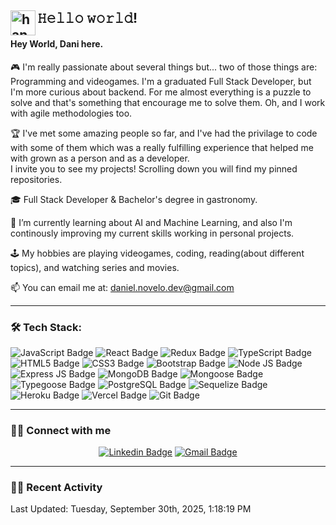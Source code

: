 <!--![banner-linkedin2]()
-->

## 𝙷𝚎𝚕𝚕𝚘 𝚠𝚘𝚛𝚕𝚍! <img alt="handwavegif" src="https://user-images.githubusercontent.com/39513876/112366216-8cfe7400-8cfe-11eb-8116-7d3dbae20e97.gif" width='40' align="left"/>

#### Hey World, Dani here.

<div align='left'>
         
🎮 I'm really passionate about several things but... two of those things are: Programming and videogames. I'm a graduated Full Stack Developer, but I'm more curious about backend. For me almost everything is a puzzle to solve and that's something that encourage me to solve them. Oh, and I work with agile methodologies too.
         
🏆 I've met some amazing people so far, and I've had the privilage to code with some of them which was a really fulfilling experience that helped me with grown as a person and as a developer.
</br> I invite you to see my projects! Scrolling down you will find my pinned repositories.
         
🎓 Full Stack Developer & Bachelor's degree in gastronomy.
         
🌱 I’m currently learning about AI and Machine Learning, and also I'm continously improving my current skills working in personal projects.

🕹 My hobbies are playing videogames, coding, reading(about different topics), and watching series and movies.

📫 You can email me at: daniel.novelo.dev@gmail.com
         
</div>

---

### 🛠️ Tech Stack:
![JavaScript Badge](https://img.shields.io/badge/JavaScript-F7DF1E?style=for-the-badge&logo=javascript&logoColor=black)
![React Badge](https://img.shields.io/badge/React-20232A?style=for-the-badge&logo=react&logoColor=61DAFB)
![Redux Badge](https://img.shields.io/badge/Redux-593D88?style=for-the-badge&logo=redux&logoColor=white)
![TypeScript Badge](https://img.shields.io/badge/TypeScript-007ACC?style=for-the-badge&logo=typescript&logoColor=white)
![HTML5 Badge](https://img.shields.io/badge/HTML5-E34F26?style=for-the-badge&logo=html5&logoColor=white)
![CSS3 Badge](https://img.shields.io/badge/CSS3-1572B6?style=for-the-badge&logo=css3&logoColor=white)
![Bootstrap Badge](https://img.shields.io/badge/Bootstrap-563D7C?style=for-the-badge&logo=bootstrap&logoColor=white)
![Node JS Badge](https://img.shields.io/badge/Node.js-43853D?style=for-the-badge&logo=node.js&logoColor=white)
![Express JS Badge](https://img.shields.io/badge/Express.js-404D59?style=for-the-badge)
![MongoDB Badge](https://img.shields.io/badge/MongoDB-4EA94B?style=for-the-badge&logo=mongodb&logoColor=white)
![Mongoose Badge](https://img.shields.io/badge/Mongoose-404D59?style=for-the-badge)
![Typegoose Badge](https://img.shields.io/badge/Typegoose-404D59?style=for-the-badge)
![PostgreSQL Badge](https://img.shields.io/badge/PostgreSQL-316192?style=for-the-badge&logo=postgresql&logoColor=white)
![Sequelize Badge](https://img.shields.io/badge/sequelize-323330?style=for-the-badge&logo=sequelize&logoColor=blue)
![Heroku Badge](https://img.shields.io/badge/Heroku-430098?style=for-the-badge&logo=heroku&logoColor=white)
![Vercel Badge](	https://img.shields.io/badge/Vercel-100000?style=for-the-badge&logo=vercel&logoColor=white)
![Git Badge](https://img.shields.io/badge/GIT-E44C30?style=for-the-badge&logo=git&logoColor=white)
   
 <div align='center'>
  
      
</div>

---

### 🤝🏻 Connect with me

<div align='center'>

[![Linkedin Badge](https://img.shields.io/badge/LinkedIn-0077B5?style=for-the-badge&logo=linkedin&logoColor=white)](https://www.linkedin.com/in/danielcn96/)
[![Gmail Badge](https://img.shields.io/badge/Gmail-D14836?style=for-the-badge&logo=gmail&logoColor=white)](mailto:"daniel.novelo.dev@gmail.com")

 </div>

---

### 🧑‍🚀 Recent Activity
<!--RECENT_ACTIVITY:start-->
<!--RECENT_ACTIVITY:end-->
<!--RECENT_ACTIVITY:last_update-->
Last Updated: Tuesday, September 30th, 2025, 1:18:19 PM
<!--RECENT_ACTIVITY:last_update_end-->

